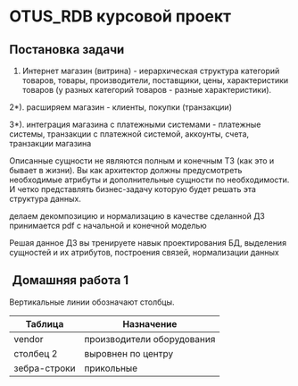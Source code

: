 # OTUS_RDB курсовой проект
## Постановка задачи

1. Интернет магазин (витрина) - иерархическая структура категорий товаров, товары, производители, поставщики, цены, характеристики товаров (у разных категорий товаров - разные характеристики). 

2*). расширяем магазин - клиенты, покупки (транзакции)

3*). интеграция магазина с платежными системами - платежные системы, транзакции с платежной системой, аккоунты, счета, транзакции магазина

Описанные сущности не являются полным и конечным ТЗ (как это и бывает в жизни). Вы как архитектор должны предусмотреть необходимые атрибуты и дополнительные сущности по необходимости. И четко представлять бизнес-задачу которую будет решать эта структура данных.

делаем декомпозицию и нормализацию
в качестве сделанной ДЗ принимается pdf с начальной и конечной моделью

Решая данное ДЗ вы тренируете навык проектирования БД, выделения сущностей и их атрибутов, построения связей, нормализации данных

##  Домашняя работа 1

Вертикальные линии обозначают столбцы.

| Таблица       | Назначение         |
| ------------- |------------------|
| vendor        |производители оборудования    |
| столбец 2     |выровнен по центру |
| зебра-строки  |прикольные         |

